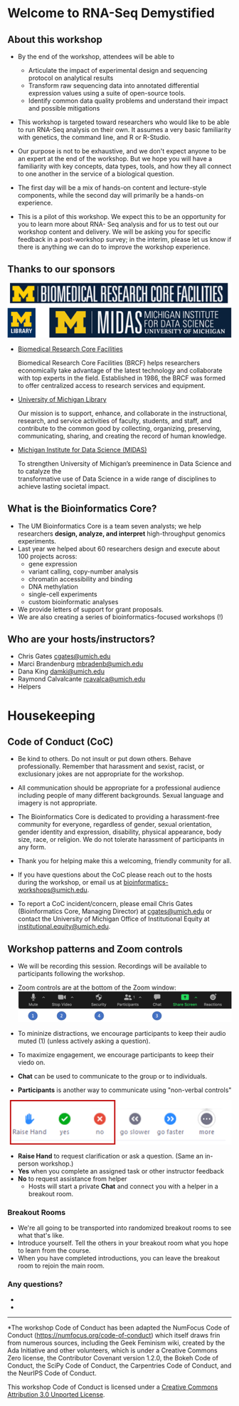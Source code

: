 # Welcome to RNA-Seq Demystified

## About this workshop

- By the end of the workshop, attendees will be able to
  - Articulate the impact of experimental design and sequencing protocol on analytical results 
  - Transform raw sequencing data into annotated differential expression values using a suite of 
    open-source tools.
  - Identify common data quality problems and understand their impact and possible mitigations 

- This workshop is targeted toward researchers who would like to be able to run RNA-Seq analysis on their 
  own. It assumes a very basic familiarity with genetics, the command line, and R or R-Studio.

- Our purpose is not to be exhaustive, and we don't expect anyone to be an expert at the end of
  the workshop. But we hope you will have a familiarity with key concepts, data types, 
  tools, and how they all connect to one another in the service of a biological question.
- The first day will be a mix of hands-on content and lecture-style components, while the second 
  day will primarily be a hands-on experience.

- This is a pilot of this workshop. We expect this to be an opportunity for you to learn more about RNA-
  Seq analysis and for us to test out our workshop content and delivery. We will be asking you for specific 
  feedback in a post-workshop survey; in the interim, please let us know if there is anything we can do to 
  improve the workshop experience. 


## Thanks to our sponsors

![Sponsors](images/Module1_sponsor_logos.png)


- [Biomedical Research Core Facilities](https://brcf.medicine.umich.edu/)

  Biomedical Research Core Facilities (BRCF) helps researchers economically take advantage of 
  the latest technology and collaborate with top experts in the field. Established in 1986, the 
  BRCF was formed to offer centralized access to research services and equipment.

- [University of Michigan Library](https://www.lib.umich.edu/) 
  
  Our mission is to support, enhance, and collaborate in the instructional, research, and 
  service activities of faculty, students, and staff, and contribute to the common good by 
  collecting, organizing, preserving, communicating, sharing, and creating the record of human 
  knowledge.
  
- [Michigan Institute for Data Science (MIDAS)](https://midas.umich.edu/)
  
  To strengthen University of Michigan’s preeminence in Data Science and to catalyze the    
  transformative use of Data Science in a wide range of disciplines to achieve lasting societal 
  impact.

## What is the Bioinformatics Core?

- The UM Bioinformatics Core is a team seven analysts; we help researchers **design, analyze, 
  and interpret** high-throughput genomics experiments.
- Last year we helped about 60 researchers design and execute about 100 projects across:
    - gene expression
    - variant calling, copy-number analysis
    - chromatin accessibility and binding
    - DNA methylation
    - single-cell experiments
    - custom bioinformatic analyses
- We provide letters of support for grant proposals.
- We are also creating a series of bioinformatics-focused workshops (!)


## Who are your hosts/instructors?

- Chris Gates cgates@umich.edu
- Marci Brandenburg mbradenb@umich.edu
- Dana King damki@umich.edu
- Raymond Calvalcante rcavalca@umich.edu
- Helpers


# Housekeeping

## Code of Conduct (CoC)

- Be kind to others. Do not insult or put down others. Behave professionally. Remember that 
  harassment and sexist, racist, or exclusionary jokes are not appropriate for the workshop.

- All communication should be appropriate for a professional audience including people of many 
  different backgrounds. Sexual language and imagery is not appropriate.

- The Bioinformatics Core is dedicated to providing a harassment-free community for everyone, 
  regardless of gender, sexual orientation, gender identity and expression, disability, physical 
  appearance, body size, race, or religion. We do not tolerate harassment of participants in any 
  form.

- Thank you for helping make this a welcoming, friendly community for all.

- If you have questions about the CoC please reach out to the hosts during the workshop, or 
  email us at bioinformatics-workshops@umich.edu.

- To report a CoC incident/concern, please email Chris Gates (Bioinformatics Core, Managing 
  Director) at cgates@umich.edu or contact the University of Michigan Office of Institutional 
  Equity at institutional.equity@umich.edu.


## Workshop patterns and Zoom controls

- We will be recording this session. Recordings will be available to participants following 
  the workshop.
  
- Zoom controls are at the bottom of the Zoom window:
![Zoom controls](images/Module1_zoom_controls.png)

- To mininize distractions, we encourage participants to keep their audio muted (1) (unless 
  actively asking a question).
- To maximize engagement, we encourage participants to keep their viedo on.
- **Chat** can be used to communicate to the group or to individuals.
- **Participants** is another way to communicate using "non-verbal controls"

![Zoom non verbals](images/Module1_zoom_nonverbals.png)

  - **Raise Hand** to request clarification or ask a question. (Same an in-person workshop.)
  - **Yes** when you complete an assigned task or other instructor feedback
  - **No** to request assistance from helper
    - Hosts will start a private **Chat** and connect you with a helper in a breakout room.

### Breakout Rooms

- We're all going to be transported into randomized breakout rooms to see what that's like.
- Introduce yourself. Tell the others in your breakout room what you hope to learn from the course.
- When you have completed introductions, you can leave the breakout room to rejoin the main room.



### Any questions?
 -
 -
 
 
 
---

*The workshop Code of Conduct has been adapted the NumFocus Code of Conduct (https://numfocus.org/code-of-conduct) which itself draws frin from numerous sources, including the Geek Feminism wiki, created by the Ada Initiative and other volunteers, which is under a Creative Commons Zero license, the Contributor Covenant version 1.2.0, the Bokeh Code of Conduct, the SciPy Code of Conduct, the Carpentries Code of Conduct, and the NeurIPS Code of Conduct.

This workshop Code of Conduct is licensed under a [Creative Commons Attribution 3.0 Unported License](https://creativecommons.org/licenses/by/3.0/).
